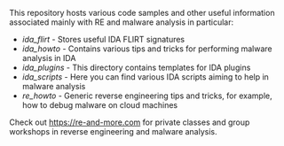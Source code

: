 This repository hosts various code samples and other useful information associated mainly with RE and malware analysis in particular:
* _ida_flirt_ - Stores useful IDA FLIRT signatures
* _ida_howto_ - Contains various tips and tricks for performing malware analysis in IDA
* _ida_plugins_ - This directory contains templates for IDA plugins
* _ida_scripts_ - Here you can find various IDA scripts aiming to help in malware analysis
* _re_howto_ - Generic reverse engineering tips and tricks, for example, how to debug malware on cloud machines


Check out https://re-and-more.com for private classes and group workshops in reverse engineering and malware analysis.